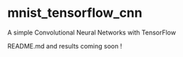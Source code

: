 # mnist_tensorflow_cnn
A simple Convolutional Neural Networks with TensorFlow

README.md and results coming soon !
